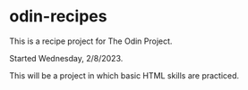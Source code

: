 # odin-recipes

This is a recipe project for The Odin Project.

Started Wednesday, 2/8/2023.

This will be a project in which basic HTML skills are practiced.